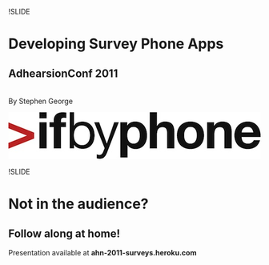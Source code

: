 !SLIDE 
# Developing Survey Phone Apps #
## AdhearsionConf 2011 ##

&nbsp;  
By Stephen George

![Ifbyphone](../IfbyphoneLogo-medium.jpg)


!SLIDE

# Not in the audience? #

## Follow along at home! ##

Presentation available at **ahn-2011-surveys.heroku.com**
